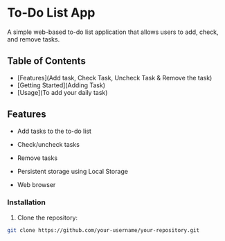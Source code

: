 # To-Do List App

A simple web-based to-do list application that allows users to add, check, and remove tasks.

## Table of Contents

- [Features](Add task, Check Task, Uncheck Task & Remove the task)
- [Getting Started](Adding Task)
- [Usage](To add your daily task)

## Features

- Add tasks to the to-do list
- Check/uncheck tasks
- Remove tasks
- Persistent storage using Local Storage

- Web browser

### Installation

1. Clone the repository:

```bash
git clone https://github.com/your-username/your-repository.git
